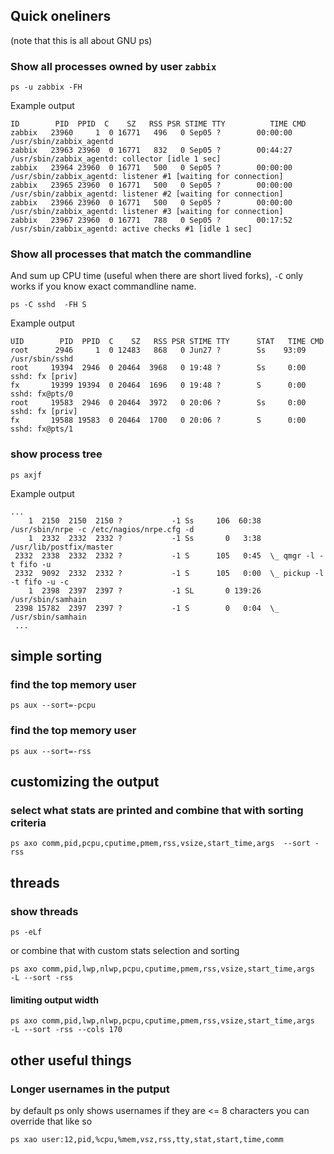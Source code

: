 ## Quick oneliners
(note that this is all about GNU ps)

### Show all processes owned by user `zabbix`
```
ps -u zabbix -FH
```
Example output
```
ID        PID  PPID  C    SZ   RSS PSR STIME TTY          TIME CMD
zabbix   23960     1  0 16771   496   0 Sep05 ?        00:00:00 /usr/sbin/zabbix_agentd
zabbix   23963 23960  0 16771   832   0 Sep05 ?        00:44:27   /usr/sbin/zabbix_agentd: collector [idle 1 sec]
zabbix   23964 23960  0 16771   500   0 Sep05 ?        00:00:00   /usr/sbin/zabbix_agentd: listener #1 [waiting for connection]
zabbix   23965 23960  0 16771   500   0 Sep05 ?        00:00:00   /usr/sbin/zabbix_agentd: listener #2 [waiting for connection]
zabbix   23966 23960  0 16771   500   0 Sep05 ?        00:00:00   /usr/sbin/zabbix_agentd: listener #3 [waiting for connection]
zabbix   23967 23960  0 16771   788   0 Sep05 ?        00:17:52   /usr/sbin/zabbix_agentd: active checks #1 [idle 1 sec]
```

### Show all processes that match the commandline
And sum up CPU time (useful when there are short lived forks), `-C` only works if you know exact commandline name.
```
ps -C sshd  -FH S
```

Example output
```
UID        PID  PPID  C    SZ   RSS PSR STIME TTY      STAT   TIME CMD
root      2946     1  0 12483   868   0 Jun27 ?        Ss    93:09 /usr/sbin/sshd
root     19394  2946  0 20464  3968   0 19:48 ?        Ss     0:00   sshd: fx [priv]
fx       19399 19394  0 20464  1696   0 19:48 ?        S      0:00     sshd: fx@pts/0
root     19583  2946  0 20464  3972   0 20:06 ?        Ss     0:00   sshd: fx [priv]
fx       19588 19583  0 20464  1700   0 20:06 ?        S      0:00     sshd: fx@pts/1
```

### show process tree
```
ps axjf
```
Example output
```
...
    1  2150  2150  2150 ?           -1 Ss     106  60:38 /usr/sbin/nrpe -c /etc/nagios/nrpe.cfg -d
    1  2332  2332  2332 ?           -1 Ss       0   3:38 /usr/lib/postfix/master
 2332  2338  2332  2332 ?           -1 S      105   0:45  \_ qmgr -l -t fifo -u
 2332  9092  2332  2332 ?           -1 S      105   0:00  \_ pickup -l -t fifo -u -c
    1  2398  2397  2397 ?           -1 SL       0 139:26 /usr/sbin/samhain
 2398 15782  2397  2397 ?           -1 S        0   0:04  \_ /usr/sbin/samhain
 ...
```

## simple sorting
### find the top memory user
```
ps aux --sort=-pcpu
```
### find the top memory user
```
ps aux --sort=-rss
```
## customizing the output
### select what stats are printed and combine that with sorting criteria
```
ps axo comm,pid,pcpu,cputime,pmem,rss,vsize,start_time,args  --sort -rss
```

## threads
### show threads
```
ps -eLf
```
or combine that with custom stats selection and sorting
```
ps axo comm,pid,lwp,nlwp,pcpu,cputime,pmem,rss,vsize,start_time,args  -L --sort -rss
```

#### limiting output width 
```
ps axo comm,pid,lwp,nlwp,pcpu,cputime,pmem,rss,vsize,start_time,args  -L --sort -rss --cols 170
```


## other useful things
### Longer usernames in the putput
by default ps only shows usernames if they are <= 8 characters
you can override that like so
```
ps xao user:12,pid,%cpu,%mem,vsz,rss,tty,stat,start,time,comm
```

